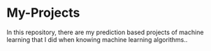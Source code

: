 # My-Projects
In this repository, there are my prediction based projects of machine learning that I did when knowing machine learning algorithms..
